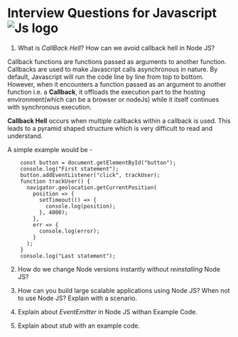 # Interview Questions for Javascript ![Js logo](https://referralrock.com/wp-content/uploads/2018/08/javascript-logo_small.png)

1. What is _CallBack Hell_? How can we avoid callback hell in Node JS?

Callback functions are functions passed as arguments to another function. Callbacks are used to make Javascript calls asynchronous in nature. By default, Javascript will run the code line by line from top to bottom. However, when it encounters a function passed as an argument to another function i.e. a **Callback**, it offloads the execution part to the hosting environment(which can be a browser or nodeJs) while it itself continues with synchronous execution.

**Callback Hell** occurs when multiple callbacks within a callback is used. This leads to a pyramid shaped structure which is very difficult to read and understand.

A simple example would be -

```
    const button = document.getElementById("button");
    console.log("First statement");
    button.addEventListener("click", trackUser);
    function trackUser() {
      navigator.geolocation.getCurrentPosition(
        position => {
          setTimeout(() => {
            console.log(position);
          }, 4000);
        },
        err => {
          console.log(error);
        }
      );
    }
    console.log("Last statement");

```

2. How do we change Node versions instantly without _reinstalling_ Node JS?

3. How can you build large scalable applications using Node JS? When not to use Node JS? Explain with a scenario.

4. Explain about _EventEmitter_ in Node JS withan Example Code.

5. Explain about _stub_ with an example code.
